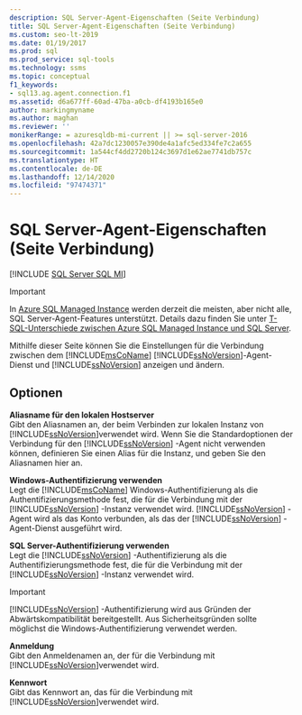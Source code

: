 ```yaml
---
description: SQL Server-Agent-Eigenschaften (Seite Verbindung)
title: SQL Server-Agent-Eigenschaften (Seite Verbindung)
ms.custom: seo-lt-2019
ms.date: 01/19/2017
ms.prod: sql
ms.prod_service: sql-tools
ms.technology: ssms
ms.topic: conceptual
f1_keywords:
- sql13.ag.agent.connection.f1
ms.assetid: d6a677ff-60ad-47ba-a0cb-df4193b165e0
author: markingmyname
ms.author: maghan
ms.reviewer: ''
monikerRange: = azuresqldb-mi-current || >= sql-server-2016
ms.openlocfilehash: 42a7dc1230057e390de4a1afc5ed334fe7c2a655
ms.sourcegitcommit: 1a544cf4dd2720b124c3697d1e62ae7741db757c
ms.translationtype: HT
ms.contentlocale: de-DE
ms.lasthandoff: 12/14/2020
ms.locfileid: "97474371"
---
```

# <a name="sql-server-agent-properties-connection-page"></a>SQL Server-Agent-Eigenschaften (Seite Verbindung)
[!INCLUDE [SQL Server SQL MI](../../includes/applies-to-version/sql-asdbmi.md)]

> [!IMPORTANT]  
> In [Azure SQL Managed Instance](/azure/sql-database/sql-database-managed-instance) werden derzeit die meisten, aber nicht alle, SQL Server-Agent-Features unterstützt. Details dazu finden Sie unter [T-SQL-Unterschiede zwischen Azure SQL Managed Instance und SQL Server](/azure/sql-database/sql-database-managed-instance-transact-sql-information#sql-server-agent).

Mithilfe dieser Seite können Sie die Einstellungen für die Verbindung zwischen dem [!INCLUDE[msCoName](../../includes/msconame_md.md)] [!INCLUDE[ssNoVersion](../../includes/ssnoversion-md.md)]-Agent-Dienst und [!INCLUDE[ssNoVersion](../../includes/ssnoversion-md.md)] anzeigen und ändern.  
  
## <a name="options"></a>Optionen  
**Aliasname für den lokalen Hostserver**  
Gibt den Aliasnamen an, der beim Verbinden zur lokalen Instanz von [!INCLUDE[ssNoVersion](../../includes/ssnoversion-md.md)]verwendet wird. Wenn Sie die Standardoptionen der Verbindung für den [!INCLUDE[ssNoVersion](../../includes/ssnoversion-md.md)] -Agent nicht verwenden können, definieren Sie einen Alias für die Instanz, und geben Sie den Aliasnamen hier an.  
  
**Windows-Authentifizierung verwenden**  
Legt die [!INCLUDE[msCoName](../../includes/msconame_md.md)] Windows-Authentifizierung als die Authentifizierungsmethode fest, die für die Verbindung mit der [!INCLUDE[ssNoVersion](../../includes/ssnoversion-md.md)] -Instanz verwendet wird. [!INCLUDE[ssNoVersion](../../includes/ssnoversion-md.md)] -Agent wird als das Konto verbunden, als das der [!INCLUDE[ssNoVersion](../../includes/ssnoversion-md.md)] -Agent-Dienst ausgeführt wird.  
  
**SQL Server-Authentifizierung verwenden**  
Legt die [!INCLUDE[ssNoVersion](../../includes/ssnoversion-md.md)] -Authentifizierung als die Authentifizierungsmethode fest, die für die Verbindung mit der [!INCLUDE[ssNoVersion](../../includes/ssnoversion-md.md)] -Instanz verwendet wird.  
  
> [!IMPORTANT]  
> [!INCLUDE[ssNoVersion](../../includes/ssnoversion-md.md)] -Authentifizierung wird aus Gründen der Abwärtskompatibilität bereitgestellt. Aus Sicherheitsgründen sollte möglichst die Windows-Authentifizierung verwendet werden.  
  
**Anmeldung**  
Gibt den Anmeldenamen an, der für die Verbindung mit [!INCLUDE[ssNoVersion](../../includes/ssnoversion-md.md)]verwendet wird.  
  
**Kennwort**  
Gibt das Kennwort an, das für die Verbindung mit [!INCLUDE[ssNoVersion](../../includes/ssnoversion-md.md)]verwendet wird.  
